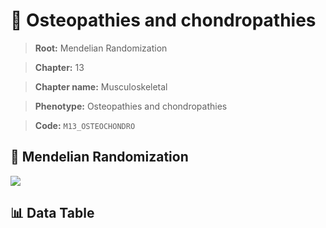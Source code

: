 # 🧪 Osteopathies and chondropathies

> **Root:** Mendelian Randomization

> **Chapter:** 13  

> **Chapter name:** Musculoskeletal

> **Phenotype:** Osteopathies and chondropathies  

> **Code:** `M13_OSTEOCHONDRO`

## 🧬 Mendelian Randomization  

<img src="/MR/Figures/Forward/M13_OSTEOCHONDRO.png"/>

## 📊 Data Table

<CsvTableMRF src="/MR/Data/Forward/M13_OSTEOCHONDRO.csv"/>
